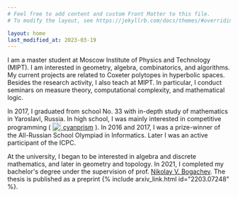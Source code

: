 ```yaml
---
# Feel free to add content and custom Front Matter to this file.
# To modify the layout, see https://jekyllrb.com/docs/themes/#overriding-theme-defaults

layout: home
last_modified_at: 2023-03-19
---
```


I am a master student at Moscow Institute of Physics and Technology (MIPT). I am interested in geometry, algebra, combinatorics, and algorithms. My current projects are related to Coxeter polytopes in hyperbolic spaces. Besides the research activity, I also teach at MIPT. In particular, I conduct seminars on measure theory, computational complexity, and mathematical logic.

In 2017, I graduated from school No. 33 with in-depth study of mathematics in Yaroslavl, Russia. In high school, I was mainly interested in competitive programming <span style="white-space: nowrap;">( <a href="https://codeforces.com/profile/Cyanprism"><img src="{{ '/assets/codeforces_logo.png' | relative_url }}" width="20px" style="vertical-align: sub;"> <span class="username">cyanprism</span></a> ).</span> In 2016 and 2017, I was a prize-winner of the All-Russian School Olympiad in Informatics. Later I was an active participant of the ICPC.

<!-- At the university, I began to be interested in algebra and discrete mathematics, and later in geometry and topology. In 2021, I completed my bachelor's degree under the supervision of prof. [Nikolay V. Bogachev](https://nvbogachev.netlify.app). The thesis is published as a preprint <span style="white-space: nowrap;"><a href="https://arxiv.org/abs/2203.07248">ar<svg xmlns="http://www.w3.org/2000/svg" viewBox="0 0 74.492 100.25" width="15px" style="vertical-align: sub; fill: currentColor; margin: -1px;" class="hds-link"><path d="M586.72,255.616a3.377,3.377,0,0,1,.448.031,5.917,5.917,0,0,1,3.581,2.79c.454,1.116.314,2.023-1.315,4.141L563.168,293.6l-8.558-10.047,29.348-26.616a4.406,4.406,0,0,1,2.762-1.321m0-1.5a5.766,5.766,0,0,0-3.69,1.643l-.041.032-.038.035L553.6,282.442l-1.077.977.943,1.107,8.558,10.047,1.145,1.344,1.141-1.348,26.267-31.022.022-.027.022-.028c1.574-2.046,2.327-3.622,1.516-5.619a7.309,7.309,0,0,0-4.779-3.714,5.083,5.083,0,0,0-.64-.043Z" transform="translate(-526.086 -245.559)"/><path d="M553.423,284.593l8.977,10.558L597.911,337.9c.873,1.093,1.419,2.186,1.047,3.418a4.092,4.092,0,0,1-2.721,2.837,3.557,3.557,0,0,1-1.045.159,4,4,0,0,1-2.687-1.124L548.01,300.808c-3.5-3.5-2.971-8.151.436-11.558l4.977-4.657m.124-2.17L552.4,283.5l-4.976,4.656c-4.192,4.191-4.372,9.816-.473,13.714l44.521,42.4a5.485,5.485,0,0,0,3.722,1.538,5.1,5.1,0,0,0,1.483-.224,5.59,5.59,0,0,0,3.719-3.838,5.176,5.176,0,0,0-1.31-4.788l-35.53-42.767-8.988-10.571-1.019-1.2Z" transform="translate(-526.086 -245.559)"/><path d="M562.4,295.151l9.556,11.5,5.761-5.356a7.926,7.926,0,0,0,.041-11.743l-43.7-41.923s-1.671-2.029-3.437-2.071a4.49,4.49,0,0,0-4.23,2.718c-.688,1.651-.194,2.809,1.315,4.97l29.306,35.565Z" transform="translate(-526.086 -245.559)"/><path d="M553.7,306.223l-17.116,21.024c-1.255,1.337-2.032,3.683-1.331,5.367a4.587,4.587,0,0,0,4.287,2.841,4.087,4.087,0,0,0,3.082-1.523l20.328-18.9Z" transform="translate(-526.086 -245.559)"/><path d="M592.074,250.547" transform="translate(-526.086 -245.559)"/></svg>iv<span class="username">:2203.07248</span></a>.</span> -->

At the university, I began to be interested in algebra and discrete mathematics, and later in geometry and topology. In 2021, I completed my bachelor's degree under the supervision of prof. [Nikolay V. Bogachev](https://nvbogachev.netlify.app). The thesis is published as a preprint {% include arxiv_link.html id="2203.07248" %}.

<!-- My further work is related to right-angled hyperbolic polyhedra.  -->
